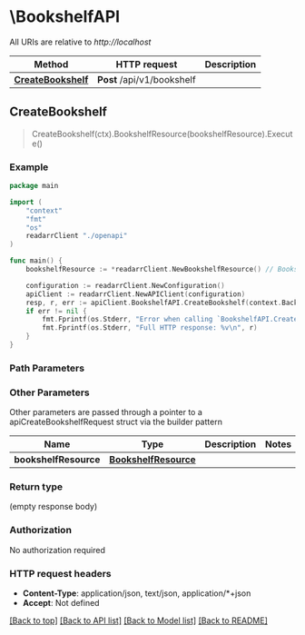 # \BookshelfAPI

All URIs are relative to *http://localhost*

Method | HTTP request | Description
------------- | ------------- | -------------
[**CreateBookshelf**](BookshelfAPI.md#CreateBookshelf) | **Post** /api/v1/bookshelf | 



## CreateBookshelf

> CreateBookshelf(ctx).BookshelfResource(bookshelfResource).Execute()



### Example

```go
package main

import (
    "context"
    "fmt"
    "os"
    readarrClient "./openapi"
)

func main() {
    bookshelfResource := *readarrClient.NewBookshelfResource() // BookshelfResource |  (optional)

    configuration := readarrClient.NewConfiguration()
    apiClient := readarrClient.NewAPIClient(configuration)
    resp, r, err := apiClient.BookshelfAPI.CreateBookshelf(context.Background()).BookshelfResource(bookshelfResource).Execute()
    if err != nil {
        fmt.Fprintf(os.Stderr, "Error when calling `BookshelfAPI.CreateBookshelf``: %v\n", err)
        fmt.Fprintf(os.Stderr, "Full HTTP response: %v\n", r)
    }
}
```

### Path Parameters



### Other Parameters

Other parameters are passed through a pointer to a apiCreateBookshelfRequest struct via the builder pattern


Name | Type | Description  | Notes
------------- | ------------- | ------------- | -------------
 **bookshelfResource** | [**BookshelfResource**](BookshelfResource.md) |  | 

### Return type

 (empty response body)

### Authorization

No authorization required

### HTTP request headers

- **Content-Type**: application/json, text/json, application/*+json
- **Accept**: Not defined

[[Back to top]](#) [[Back to API list]](../README.md#documentation-for-api-endpoints)
[[Back to Model list]](../README.md#documentation-for-models)
[[Back to README]](../README.md)

